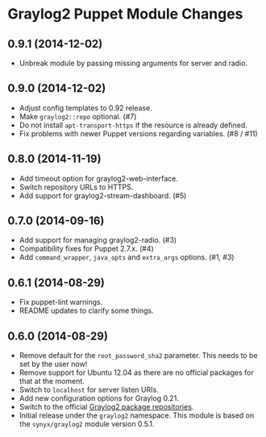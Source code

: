 Graylog2 Puppet Module Changes
==============================

## 0.9.1 (2014-12-02)

* Unbreak module by passing missing arguments for server and radio.

## 0.9.0 (2014-12-02)

* Adjust config templates to 0.92 release.
* Make `graylog2::repo` optional. (#7)
* Do not install `apt-transport-https` if the resource is already defined.
* Fix problems with newer Puppet versions regarding variables. (#8 / #11)

## 0.8.0 (2014-11-19)

* Add timeout option for graylog2-web-interface.
* Switch repository URLs to HTTPS.
* Add support for graylog2-stream-dashboard. (#5)

## 0.7.0 (2014-09-16)

* Add support for managing graylog2-radio. (#3)
* Compatibility fixes for Puppet 2.7.x. (#4)
* Add `command_wrapper`, `java_opts` and `extra_args` options. (#1, #3)

## 0.6.1 (2014-08-29)

* Fix puppet-lint warnings.
* README updates to clarify some things.

## 0.6.0 (2014-08-29)

* Remove default for the `root_password_sha2` parameter. This needs to be set
  by the user now!
* Remove support for Ubuntu 12.04 as there are no official packages for that
  at the moment.
* Switch to `localhost` for server listen URIs.
* Add new configuration options for Graylog 0.21.
* Switch to the official [Graylog2 package repositories](http://graylog2.org/resources/documentation/general/packages).
* Initial release under the `graylog2` namespace. This module is based on the
  `synyx/graylog2` module version 0.5.1.
